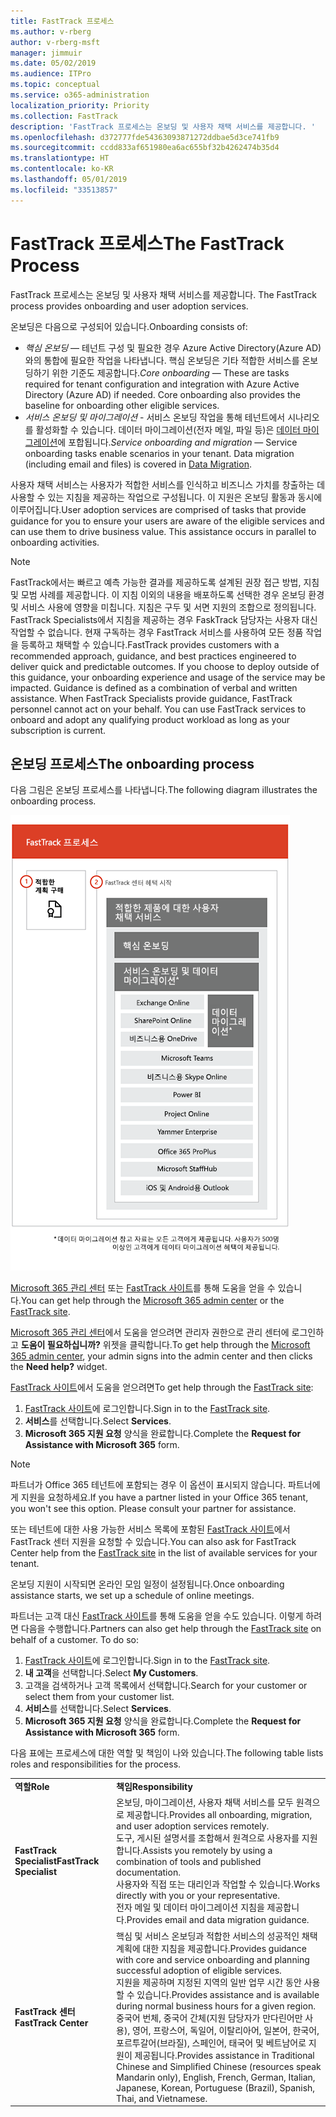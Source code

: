 ```yaml
---
title: FastTrack 프로세스
ms.author: v-rberg
author: v-rberg-msft
manager: jimmuir
ms.date: 05/02/2019
ms.audience: ITPro
ms.topic: conceptual
ms.service: o365-administration
localization_priority: Priority
ms.collection: FastTrack
description: 'FastTrack 프로세스는 온보딩 및 사용자 채택 서비스를 제공합니다. '
ms.openlocfilehash: d372777fde54363093871272ddbae5d3ce741fb9
ms.sourcegitcommit: ccdd833af651980ea6ac655bf32b4262474b35d4
ms.translationtype: HT
ms.contentlocale: ko-KR
ms.lasthandoff: 05/01/2019
ms.locfileid: "33513857"
---
```

# <a name="the-fasttrack-process"></a><span data-ttu-id="4fc3e-103">FastTrack 프로세스</span><span class="sxs-lookup"><span data-stu-id="4fc3e-103">The FastTrack Process</span></span>

<span data-ttu-id="4fc3e-104">FastTrack 프로세스는 온보딩 및 사용자 채택 서비스를 제공합니다. </span><span class="sxs-lookup"><span data-stu-id="4fc3e-104">The FastTrack process provides onboarding and user adoption services.</span></span> 
  
<span data-ttu-id="4fc3e-105">온보딩은 다음으로 구성되어 있습니다.</span><span class="sxs-lookup"><span data-stu-id="4fc3e-105">Onboarding consists of:</span></span>
  
- <span data-ttu-id="4fc3e-p101">*핵심 온보딩* — 테넌트 구성 및 필요한 경우 Azure Active Directory(Azure AD)와의 통합에 필요한 작업을 나타냅니다. 핵심 온보딩은 기타 적합한 서비스를 온보딩하기 위한 기준도 제공합니다.</span><span class="sxs-lookup"><span data-stu-id="4fc3e-p101">*Core onboarding* — These are tasks required for tenant configuration and integration with Azure Active Directory (Azure AD) if needed. Core onboarding also provides the baseline for onboarding other eligible services.</span></span> 
- <span data-ttu-id="4fc3e-p102">*서비스 온보딩 및 마이그레이션* - 서비스 온보딩 작업을 통해 테넌트에서 시나리오를 활성화할 수 있습니다. 데이터 마이그레이션(전자 메일, 파일 등)은 [데이터 마이그레이션](O365-data-migration.md)에 포합됩니다.</span><span class="sxs-lookup"><span data-stu-id="4fc3e-p102">*Service onboarding and migration* — Service onboarding tasks enable scenarios in your tenant. Data migration (including email and files) is covered in [Data Migration](O365-data-migration.md).</span></span> 
    
<span data-ttu-id="4fc3e-p103">사용자 채택 서비스는 사용자가 적합한 서비스를 인식하고 비즈니스 가치를 창출하는 데 사용할 수 있는 지침을 제공하는 작업으로 구성됩니다. 이 지원은 온보딩 활동과 동시에 이루어집니다.</span><span class="sxs-lookup"><span data-stu-id="4fc3e-p103">User adoption services are comprised of tasks that provide guidance for you to ensure your users are aware of the eligible services and can use them to drive business value. This assistance occurs in parallel to onboarding activities.</span></span>
  
> [!NOTE]
> <span data-ttu-id="4fc3e-p104">FastTrack에서는 빠르고 예측 가능한 결과를 제공하도록 설계된 권장 접근 방법, 지침 및 모범 사례를 제공합니다. 이 지침 이외의 내용을 배포하도록 선택한 경우 온보딩 환경 및 서비스 사용에 영향을 미칩니다. 지침은 구두 및 서면 지원의 조합으로 정의됩니다. FastTrack Specialists에서 지침을 제공하는 경우 FaskTrack 담당자는 사용자 대신 작업할 수 없습니다. 현재 구독하는 경우 FastTrack 서비스를 사용하여 모든 정품 작업을 등록하고 채택할 수 있습니다.</span><span class="sxs-lookup"><span data-stu-id="4fc3e-p104">FastTrack provides customers with a recommended approach, guidance, and best practices engineered to deliver quick and predictable outcomes. If you choose to deploy outside of this guidance, your onboarding experience and usage of the service may be impacted. Guidance is defined as a combination of verbal and written assistance. When FastTrack Specialists provide guidance, FastTrack personnel cannot act on your behalf. You can use FastTrack services to onboard and adopt any qualifying product workload as long as your subscription is current.</span></span> 
  
## <a name="the-onboarding-process"></a><span data-ttu-id="4fc3e-117">온보딩 프로세스</span><span class="sxs-lookup"><span data-stu-id="4fc3e-117">The onboarding process</span></span>

<span data-ttu-id="4fc3e-118">다음 그림은 온보딩 프로세스를 나타냅니다.</span><span class="sxs-lookup"><span data-stu-id="4fc3e-118">The following diagram illustrates the onboarding process.</span></span>
  
![온보딩 혜택 사용 일정](media/O365-Onboarding-Timeline.png)
  
<span data-ttu-id="4fc3e-120">[Microsoft 365 관리 센터](https://go.microsoft.com/fwlink/?linkid=2032704) 또는 [FastTrack 사이트](https://go.microsoft.com/fwlink/?linkid=780698)를 통해 도움을 얻을 수 있습니다.</span><span class="sxs-lookup"><span data-stu-id="4fc3e-120">You can get help through the [Microsoft 365 admin center](https://go.microsoft.com/fwlink/?linkid=2032704) or the [FastTrack site](https://go.microsoft.com/fwlink/?linkid=780698).</span></span> 

<span data-ttu-id="4fc3e-121">[Microsoft 365 관리 센터](https://go.microsoft.com/fwlink/?linkid=2032704)에서 도움을 얻으려면 관리자 권한으로 관리 센터에 로그인하고 **도움이 필요하십니까?** 위젯을 클릭합니다.</span><span class="sxs-lookup"><span data-stu-id="4fc3e-121">To get help through the [Microsoft 365 admin center](https://go.microsoft.com/fwlink/?linkid=2032704), your admin signs into the admin center and then clicks the **Need help?** widget.</span></span> 

<span data-ttu-id="4fc3e-122">[FastTrack 사이트](https://go.microsoft.com/fwlink/?linkid=780698)에서 도움을 얻으려면</span><span class="sxs-lookup"><span data-stu-id="4fc3e-122">To get help through the [FastTrack site](https://go.microsoft.com/fwlink/?linkid=780698):</span></span> 
1.  <span data-ttu-id="4fc3e-123">[FastTrack 사이트](https://go.microsoft.com/fwlink/?linkid=780698)에 로그인합니다.</span><span class="sxs-lookup"><span data-stu-id="4fc3e-123">Sign in to the [FastTrack site](https://go.microsoft.com/fwlink/?linkid=780698).</span></span> 
2.  <span data-ttu-id="4fc3e-124">**서비스**를 선택합니다.</span><span class="sxs-lookup"><span data-stu-id="4fc3e-124">Select **Services**.</span></span>
3.  <span data-ttu-id="4fc3e-125">**Microsoft 365 지원 요청** 양식을 완료합니다.</span><span class="sxs-lookup"><span data-stu-id="4fc3e-125">Complete the **Request for Assistance with Microsoft 365** form.</span></span> 
> [!NOTE]
>  <span data-ttu-id="4fc3e-p105">파트너가 Office 365 테넌트에 포함되는 경우 이 옵션이 표시되지 않습니다. 파트너에게 지원을 요청하세요.</span><span class="sxs-lookup"><span data-stu-id="4fc3e-p105">If you have a partner listed in your Office 365 tenant, you won't see this option. Please consult your partner for assistance.</span></span> 
  
 <span data-ttu-id="4fc3e-128">또는 테넌트에 대한 사용 가능한 서비스 목록에 포함된 [FastTrack 사이트](https://go.microsoft.com/fwlink/?linkid=780698)에서 FastTrack 센터 지원을 요청할 수 있습니다.</span><span class="sxs-lookup"><span data-stu-id="4fc3e-128">You can also ask for FastTrack Center help from the [FastTrack site](https://go.microsoft.com/fwlink/?linkid=780698) in the list of available services for your tenant.</span></span> 
    
 <span data-ttu-id="4fc3e-129">온보딩 지원이 시작되면 온라인 모임 일정이 설정됩니다.</span><span class="sxs-lookup"><span data-stu-id="4fc3e-129">Once onboarding assistance starts, we set up a schedule of online meetings.</span></span>
    
<span data-ttu-id="4fc3e-p106">파트너는 고객 대신 [FastTrack 사이트](https://go.microsoft.com/fwlink/?linkid=780698)를 통해 도움을 얻을 수도 있습니다. 이렇게 하려면 다음을 수행합니다.</span><span class="sxs-lookup"><span data-stu-id="4fc3e-p106">Partners can also get help through the [FastTrack site](https://go.microsoft.com/fwlink/?linkid=780698) on behalf of a customer. To do so:</span></span>
1.  <span data-ttu-id="4fc3e-132">[FastTrack 사이트](https://go.microsoft.com/fwlink/?linkid=780698)에 로그인합니다.</span><span class="sxs-lookup"><span data-stu-id="4fc3e-132">Sign in to the [FastTrack site](https://go.microsoft.com/fwlink/?linkid=780698).</span></span> 
2.  <span data-ttu-id="4fc3e-133">**내 고객**을 선택합니다.</span><span class="sxs-lookup"><span data-stu-id="4fc3e-133">Select **My Customers**.</span></span>
3.  <span data-ttu-id="4fc3e-134">고객을 검색하거나 고객 목록에서 선택합니다.</span><span class="sxs-lookup"><span data-stu-id="4fc3e-134">Search for your customer or select them from your customer list.</span></span>
4.  <span data-ttu-id="4fc3e-135">**서비스**를 선택합니다.</span><span class="sxs-lookup"><span data-stu-id="4fc3e-135">Select **Services**.</span></span>
5.  <span data-ttu-id="4fc3e-136">**Microsoft 365 지원 요청** 양식을 완료합니다.</span><span class="sxs-lookup"><span data-stu-id="4fc3e-136">Complete the **Request for Assistance with Microsoft 365** form.</span></span> 

<span data-ttu-id="4fc3e-137">다음 표에는 프로세스에 대한 역할 및 책임이 나와 있습니다.</span><span class="sxs-lookup"><span data-stu-id="4fc3e-137">The following table lists roles and responsibilities for the process.</span></span>
    
|||
|:-----|:-----|
|<span data-ttu-id="4fc3e-138">**역할**</span><span class="sxs-lookup"><span data-stu-id="4fc3e-138">**Role**</span></span> <br/> |<span data-ttu-id="4fc3e-139">**책임**</span><span class="sxs-lookup"><span data-stu-id="4fc3e-139">**Responsibility**</span></span> <br/> |
|<span data-ttu-id="4fc3e-140">**FastTrack Specialist**</span><span class="sxs-lookup"><span data-stu-id="4fc3e-140">**FastTrack Specialist**</span></span> <br/> |<span data-ttu-id="4fc3e-141">온보딩, 마이그레이션, 사용자 채택 서비스를 모두 원격으로 제공합니다.</span><span class="sxs-lookup"><span data-stu-id="4fc3e-141">Provides all onboarding, migration, and user adoption services remotely.</span></span>  <br/> <span data-ttu-id="4fc3e-142">도구, 게시된 설명서를 조합해서 원격으로 사용자를 지원합니다.</span><span class="sxs-lookup"><span data-stu-id="4fc3e-142">Assists you remotely by using a combination of tools and published documentation.</span></span> <br/> <span data-ttu-id="4fc3e-143">사용자와 직접 또는 대리인과 작업할 수 있습니다.</span><span class="sxs-lookup"><span data-stu-id="4fc3e-143">Works directly with you or your representative.</span></span> <br/> <span data-ttu-id="4fc3e-144">전자 메일 및 데이터 마이그레이션 지침을 제공합니다.</span><span class="sxs-lookup"><span data-stu-id="4fc3e-144">Provides email and data migration guidance.</span></span>|
|<span data-ttu-id="4fc3e-145">**FastTrack 센터**</span><span class="sxs-lookup"><span data-stu-id="4fc3e-145">**FastTrack Center**</span></span>  <br/> |<span data-ttu-id="4fc3e-146">핵심 및 서비스 온보딩과 적합한 서비스의 성공적인 채택 계획에 대한 지침을 제공합니다.</span><span class="sxs-lookup"><span data-stu-id="4fc3e-146">Provides guidance with core and service onboarding and planning successful adoption of eligible services.</span></span>  <br/> <span data-ttu-id="4fc3e-147">지원을 제공하며 지정된 지역의 일반 업무 시간 동안 사용할 수 있습니다.</span><span class="sxs-lookup"><span data-stu-id="4fc3e-147">Provides assistance and is available during normal business hours for a given region.</span></span> <br/> <span data-ttu-id="4fc3e-148">중국어 번체, 중국어 간체(지원 담당자가 만다린어만 사용), 영어, 프랑스어, 독일어, 이탈리아어, 일본어, 한국어, 포르투갈어(브라질), 스페인어, 태국어 및 베트남어로 지원이 제공됩니다.</span><span class="sxs-lookup"><span data-stu-id="4fc3e-148">Provides assistance in Traditional Chinese and Simplified Chinese (resources speak Mandarin only), English, French, German, Italian, Japanese, Korean, Portuguese (Brazil), Spanish, Thai, and Vietnamese.</span></span>|


  

